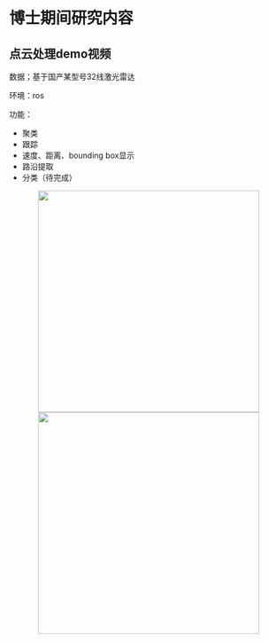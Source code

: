 # 博士期间研究内容 
## 点云处理demo视频

数据；基于国产某型号32线激光雷达

环境：ros

功能：
- 聚类
- 跟踪
- 速度、距离、bounding box显示
- 路沿提取
- 分类（待完成）

<div align="center">
<img src="https://github.com/cy2307422/blog/blob/master/demo-BKTH.gif" width="400" hegiht="650"/>
<img src="https://github.com/cy2307422/blog/blob/master/demo-BKTH3.gif" width="400" hegiht="650"/>
</div>